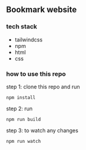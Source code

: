 ## Bookmark website 

### tech stack
 - tailwindcss
 - npm
 - html
 - css
### how to use this repo

step 1: clone this repo and run 
```
npm install
```

step 2: run  
```
npm run build
```
step 3: to watch any changes
```
npm run watch
```
